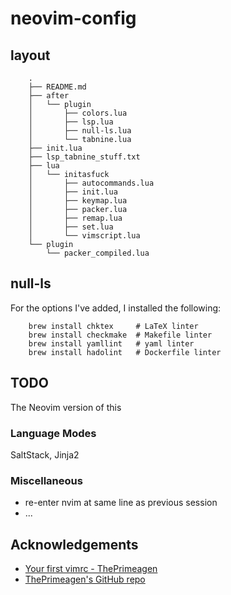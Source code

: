 # neovim-config

## layout

        .
        ├── README.md
        ├── after
        │   └── plugin
        │       ├── colors.lua
        │       ├── lsp.lua
        │       ├── null-ls.lua
        │       └── tabnine.lua
        ├── init.lua
        ├── lsp_tabnine_stuff.txt
        ├── lua
        │   └── initasfuck
        │       ├── autocommands.lua
        │       ├── init.lua
        │       ├── keymap.lua
        │       ├── packer.lua
        │       ├── remap.lua
        │       ├── set.lua
        │       └── vimscript.lua
        └── plugin
            └── packer_compiled.lua

## null-ls

For the options I've added, I installed the following:

        brew install chktex     # LaTeX linter
        brew install checkmake  # Makefile linter
        brew install yamllint   # yaml linter
        brew install hadolint   # Dockerfile linter

## TODO

The Neovim version of this

### Language Modes

SaltStack, Jinja2

### Miscellaneous

* re-enter nvim at same line as previous session
* ...

## Acknowledgements

* [Your first vimrc - ThePrimeagen](https://www.youtube.com/watch?v=x2QJYq4IX6M)
* [ThePrimeagen's GitHub repo](https://github.com/ThePrimeagen/.dotfiles/tree/master/vim-2022/.config/nvim)

